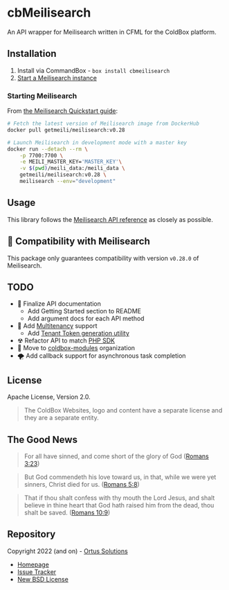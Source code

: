 # cbMeilisearch

An API wrapper for Meilisearch written in CFML for the ColdBox platform.

## Installation

1. Install via CommandBox - `box install cbmeilisearch`
2. [Start a Meilisearch instance](#starting-meilisearch)

### Starting Meilisearch

From [the Meilisearch Quickstart guide](https://docs.meilisearch.com/learn/getting_started/quick_start.html#setup-and-installation):

```bash
# Fetch the latest version of Meilisearch image from DockerHub
docker pull getmeili/meilisearch:v0.28

# Launch Meilisearch in development mode with a master key
docker run --detach --rm \
    -p 7700:7700 \
    -e MEILI_MASTER_KEY='MASTER_KEY'\
    -v $(pwd)/meili_data:/meili_data \
    getmeili/meilisearch:v0.28 \
    meilisearch --env="development"
```

## Usage

This library follows the [Meilisearch API reference](https://docs.meilisearch.com/reference/api/overview.html#api-reference) as closely as possible.

## 🤖 Compatibility with Meilisearch

This package only guarantees compatibility with version `v0.28.0` of Meilisearch.

## TODO

* 📖 Finalize API documentation
  * Add Getting Started section to README
  * Add argument docs for each API method
* 🧔 Add [Multitenancy](https://docs.meilisearch.com/learn/security/tenant_tokens.html#multitenancy-and-tenant-tokens) support
  * Add [Tenant Token generation utility](https://docs.meilisearch.com/learn/security/tenant_tokens.html#generating-tenant-tokens-without-a-meilisearch-sdk)
* ☢ Refactor API to match [PHP SDK](https://github.com/meilisearch/meilisearch-php)
* 🚋 Move to [coldbox-modules](https://github.com/coldbox-modules) organization
* 🌪 Add callback support for asynchronous task completion 

## License

Apache License, Version 2.0.

> The ColdBox Websites, logo and content have a separate license and they are a separate entity.

## The Good News

> For all have sinned, and come short of the glory of God ([Romans 3:23](https://www.kingjamesbibleonline.org/Romans-3-23/))

> But God commendeth his love toward us, in that, while we were yet sinners, Christ died for us. ([Romans 5:8](https://www.kingjamesbibleonline.org/Romans-5-8))

> That if thou shalt confess with thy mouth the Lord Jesus, and shalt believe in thine heart that God hath raised him from the dead, thou shalt be saved. ([Romans 10:9](https://www.kingjamesbibleonline.org/Romans-10-9/))

## Repository

Copyright 2022 (and on) - [Ortus Solutions](https://www.ortussolutions.com/)

* [Homepage](https://github.com/michaelborn/cbMeilisearch)
* [Issue Tracker](https://github.com/michaelborn/cbMeilisearch/issues)
* [New BSD License](https://github.com/michaelborn/cbMeilisearch/blob/master/LICENSE.txt)